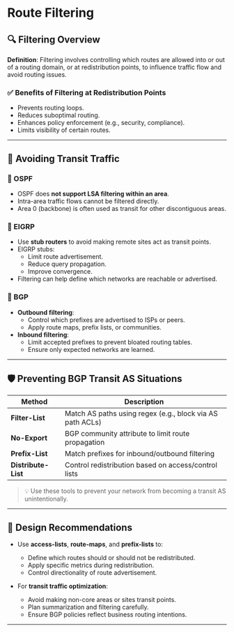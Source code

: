 # Route Filtering

## 🔍 Filtering Overview

**Definition**: Filtering involves controlling which routes are allowed into or out of a routing domain, or at redistribution points, to influence traffic flow and avoid routing issues.

### ✅ Benefits of Filtering at Redistribution Points
- Prevents routing loops.
- Reduces suboptimal routing.
- Enhances policy enforcement (e.g., security, compliance).
- Limits visibility of certain routes.

---

## 🚫 Avoiding Transit Traffic

### 🔸 OSPF
- OSPF does **not support LSA filtering within an area**.
- Intra-area traffic flows cannot be filtered directly.
- Area 0 (backbone) is often used as transit for other discontiguous areas.

### 🔸 EIGRP
- Use **stub routers** to avoid making remote sites act as transit points.
- EIGRP stubs:
  - Limit route advertisement.
  - Reduce query propagation.
  - Improve convergence.
- Filtering can help define which networks are reachable or advertised.

### 🔸 BGP
- **Outbound filtering**:
  - Control which prefixes are advertised to ISPs or peers.
  - Apply route maps, prefix lists, or communities.
- **Inbound filtering**:
  - Limit accepted prefixes to prevent bloated routing tables.
  - Ensure only expected networks are learned.

---

## 🛡️ Preventing BGP Transit AS Situations

| Method              | Description                                               |
| ------------------- | --------------------------------------------------------- |
| **Filter-List**     | Match AS paths using regex (e.g., block via AS path ACLs) |
| **No-Export**       | BGP community attribute to limit route propagation        |
| **Prefix-List**     | Match prefixes for inbound/outbound filtering             |
| **Distribute-List** | Control redistribution based on access/control lists      |

> 💡 Use these tools to prevent your network from becoming a transit AS unintentionally.

---

## 🧭 Design Recommendations

- Use **access-lists**, **route-maps**, and **prefix-lists** to:
  - Define which routes should or should not be redistributed.
  - Apply specific metrics during redistribution.
  - Control directionality of route advertisement.

- For **transit traffic optimization**:
  - Avoid making non-core areas or sites transit points.
  - Plan summarization and filtering carefully.
  - Ensure BGP policies reflect business routing intentions.

---



